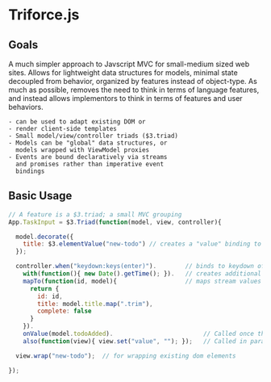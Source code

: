 # Triforce.js

## Goals

  A much simpler approach to Javscript MVC for small-medium sized web sites. Allows for lightweight data structures for models, minimal state decoupled from behavior, organized by features instead of object-type. As much as possible, removes the need to think in terms of language features, and instead allows implementors to think in terms of features and user behaviors.

    - can be used to adapt existing DOM or
    - render client-side templates
    - Small model/view/controller triads ($3.triad)
    - Models can be "global" data structures, or
      models wrapped with ViewModel proxies
    - Events are bound declaratively via streams
      and promises rather than imperative event
      bindings

## Basic Usage

```javascript
// A feature is a $3.triad; a small MVC grouping
App.TaskInput = $3.Triad(function(model, view, controller){

  model.decorate({
    title: $3.elementValue("new-todo") // creates a "value" binding to element with id "task-input"
  });

  controller.when("keydown:keys(enter)").        // binds to keydown of view's element
    with(function(){ new Date().getTime(); }).   // creates additional values to get passed to mapTo, in order called
    mapTo(function(id, model){                   // maps stream values to new model instances
      return {
        id: id,
        title: model.title.map(".trim"),
        complete: false
      }
    }).
    onValue(model.todoAdded).                         // Called once the value stream is complete
    also(function(view){ view.set("value", ""); });   // Called in parallel to the event binding

  view.wrap("new-todo");  // for wrapping existing dom elements

});
```
